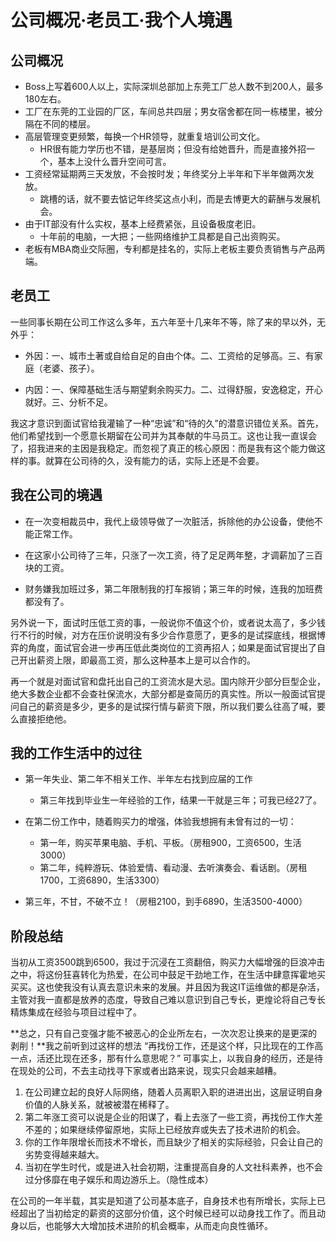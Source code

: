 # 公司概况·老员工·我个人境遇

## 公司概况

* Boss上写着600人以上，实际深圳总部加上东莞工厂总人数不到200人，最多180左右。
* 工厂在东莞的工业园的厂区，车间总共四层；男女宿舍都在同一栋楼里，被分隔在不同的楼层。
* 高层管理变更频繁，每换一个HR领导，就重复培训公司文化。
  * HR很有能力学历也不错，是基层岗；但没有给她晋升，而是直接外招一个，基本上没什么晋升空间可言。
* 工资经常延期两三天发放，不会按时发；年终奖分上半年和下半年做两次发放。
  * 跳槽的话，就不要去惦记年终奖这点小利，而是去博更大的薪酬与发展机会。
* 由于IT部没有什么实权，基本上经费紧张，且设备极度老旧。
  * 十年前的电脑，一大把；一些网络维护工具都是自己出资购买。
* 老板有MBA商业交际圈，专利都是挂名的，实际上老板主要负责销售与产品两端。

## 老员工

一些同事长期在公司工作这么多年，五六年至十几来年不等，除了来的早以外，无外乎：

* 外因：一、城市土著或自给自足的自由个体。二、工资给的足够高。三、有家庭（老婆、孩子）。

* 内因：一、保障基础生活与期望剩余购买力。二、过得舒服，安逸稳定，开心就好。三、分析不足。

我这才意识到面试官给我灌输了一种“忠诚”和“待的久”的潜意识错位关系。首先，他们希望找到一个愿意长期留在公司并为其奉献的牛马员工。这也让我一直误会了，招我进来的主因是我稳定。而忽视了真正的核心原因：而是我有这个能力做这样的事。就算在公司待的久，没有能力的话，实际上还是不会要。

## 我在公司的境遇

* 在一次变相裁员中，我代上级领导做了一次脏活，拆除他的办公设备，使他不能正常工作。
* 在这家小公司待了三年，只涨了一次工资，待了足足两年整，才调薪加了三百块的工资。

* 财务嫌我加班过多，第二年限制我的打车报销；第三年的时候，连我的加班费都没有了。

另外说一下，面试时压低工资的事，一般说你不值这个价，或者说太高了，多少钱行不行的时候，对方在压价说明没有多少合作意愿了，更多的是试探底线，根据博弈的角度，面试官会进一步再压低此类岗位的工资再招人；如果是面试官提出了自己开出薪资上限，即最高工资，那么这种基本上是可以合作的。

再一个就是对面试官和盘托出自己的工资流水是大忌。国内除开少部分巨型企业，绝大多数企业都不会查社保流水，大部分都是查简历的真实性。所以一般面试官提问自己的薪资是多少，更多的是试探行情与薪资下限，所以我们要么往高了喊，要么直接拒绝他。

## 我的工作生活中的过往

* 第一年失业、第二年不相关工作、半年左右找到应届的工作

  * 第三年找到毕业生一年经验的工作，结果一干就是三年；可我已经27了。

* 在第二份工作中，随着购买力的增强，体验我想拥有未曾有过的一切：

  * 第一年，购买苹果电脑、手机、平板。（房租900，工资6500，生活3000）
  * 第二年，纯粹游玩、体验爱情、看动漫、去听演奏会、看话剧。（房租1700，工资6890，生活3300）

* 第三年，不甘，不破不立！（房租2100，到手6890，生活3500-4000）

## 阶段总结

当初从工资3500跳到6500，我过于沉浸在工资翻倍，购买力大幅增强的巨浪冲击之中，将这份狂喜转化为热爱，在公司中鼓足干劲地工作，在生活中肆意挥霍地买买买。这也使我没有认真去意识未来的发展。并且因为我这IT运维做的都是杂活，主管对我一直都是放养的态度，导致自己难以意识到自己专长，更煌论将自己专长精炼集成在经验与项目过程中了。

**总之，只有自己变强才能不被恶心的企业所左右，一次次忍让换来的是更深的剥削！**我之前听到过这样的想法 “再找份工作，还是这个样，只比现在的工作高一点，活还比现在还多，那有什么意思呢？” 可事实上，以我自身的经历，还是待在现处的公司，不去主动找寻下家或者出路来说，现实只会越来越糟。

1. 在公司建立起的良好人际网络，随着人员离职入职的进进出出，这层证明自身价值的人脉关系，就被被潜在稀释了。
2. 第二年涨工资可以说是企业的阳谋了，看上去涨了一些工资，再找份工作大差不差的；如果继续停留原地，实际上已经放弃或失去了技术进阶的机会。
3. 你的工作年限增长而技术不增长，而且缺少了相关的实际经验，只会让自己的劣势变得越来越大。
4. 当初在学生时代，或是进入社会初期，注重提高自身的人文社科素养，也不会过分侈靡在电子娱乐和周边游乐上。（隐性成本）

在公司的一年半载，其实是知道了公司基本底子，自身技术也有所增长，实际上已经超出了当初给定的薪资的这部分价值，这个时候已经可以动身找工作了。而且动身以后，也能够大大增加技术进阶的机会概率，从而走向良性循环。


